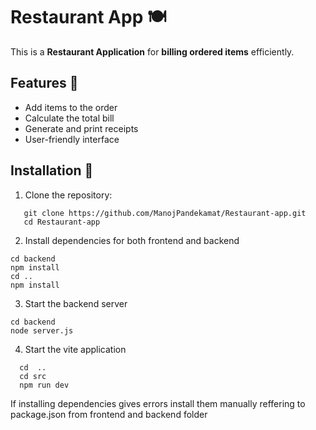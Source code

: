 # Restaurant App 🍽️  

This is a **Restaurant Application** for **billing ordered items** efficiently.  

## Features 🚀  
- Add items to the order  
- Calculate the total bill  
- Generate and print receipts  
- User-friendly interface  

## Installation 🔧  
1. Clone the repository:  
```
   git clone https://github.com/ManojPandekamat/Restaurant-app.git
   cd Restaurant-app
```
2. Install dependencies for both frontend and backend
```
cd backend
npm install
cd ..
npm install
```

3. Start the backend server
```
cd backend
node server.js
```

4. Start the vite application
```
  cd  ..
  cd src
  npm run dev
```

If installing dependencies gives errors install them manually reffering to package.json from frontend and backend folder
